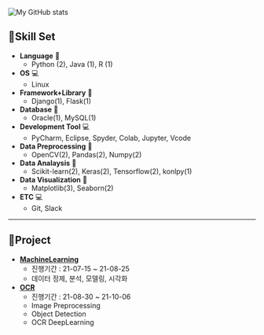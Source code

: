 ![My GitHub stats](https://github-readme-stats.vercel.app/api?username=ammobam&show_icons=true&theme=vue)


## 🚀Skill Set

- **Language** 📌
	- Python (2), Java (1), R (1)
- **OS** 💻
	- Linux
- **Framework+Library** 📌
	- Django(1), Flask(1)
- **Database** 📌
	- Oracle(1), MySQL(1)
- **Development Tool** 💻
	- PyCharm, Eclipse, Spyder, Colab, Jupyter, Vcode
- **Data Preprocessing** 📌
	- OpenCV(2), Pandas(2), Numpy(2)
- **Data Analaysis** 📌
	- Scikit-learn(2), Keras(2), Tensorflow(2), konlpy(1)
- **Data Visualization** 📌
	- Matplotlib(3), Seaborn(2)
- **ETC** 💻
	- Git, Slack

---

## 🚀Project

- [**MachineLearning**](https://github.com/ammobam/Display_SensorData)
  - 진행기간 : 21-07-15 ~ 21-08-25
  - 데이터 정제, 분석, 모델링, 시각화
- [**OCR**](https://github.com/ammobam/OCR_ElectricityMeter_imgprep)
  - 진행기간 : 21-08-30 ~ 21-10-06
  - Image Preprocessing
  - Object Detection
  - OCR DeepLearning

